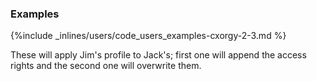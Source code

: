<!-- post: -->


### Examples



{%include _inlines/users/code_users_examples-cxorgy-2-3.md %}



These will apply Jim's profile to Jack's; first one will append the access rights and the second one will overwrite them.




